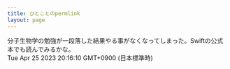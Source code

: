 ```yaml
---
title: ひとことのpermlink
layout: page
---
```

<div class="box" dt="1682421370773">
  分子生物学の勉強が一段落した結果やる事がなくなってしまった。Swiftの公式本でも読んでみるかな。
  <div class="content is-small">Tue Apr 25 2023 20:16:10 GMT+0900 (日本標準時)</div>
</div>